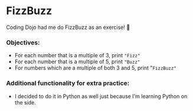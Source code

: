 # FizzBuzz
Coding Dojo had me do FizzBuzz as an exercise! :smiling_face_with_three_hearts:
### Objectives:
* For each number that is a multiple of 3, print `"Fizz"`
* For each number that is a multiple of 5, print `"Buzz"`
* For numbers which are a multiple of both 3 and 5, print "`FizzBuzz"`
### Additional functionality for extra practice:
* I decided to do it in Python as well just because I'm learning Python on the side.
